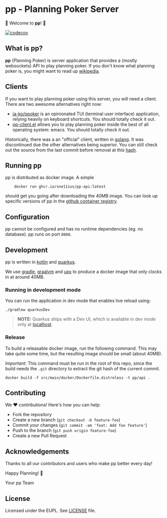 # pp - Planning Poker Server

🎉 Welcome to **pp**! 🎉

[![codecov](https://codecov.io/gh/sne11ius/pp/graph/badge.svg?token=PDADRFW5QB)](https://codecov.io/gh/sne11ius/pp)

## What is pp?

**pp** (Planning Poker) is server application that provides a (mostly
websockets) API to play planning poker. If you don't know what planning poker
is, you might want to read up
[wikipedia](https://en.wikipedia.org/wiki/Planning_poker).

## Clients

If you want to play planning poker using this server, you will need a client.
There are two awesome alternatives right now:

- [ja-ko/ppoker](https://github.com/ja-ko/ppoker) is an opinionated TUI
  (terminal user interface) application, relying heavily on keyboard shortcuts.
  You should totally check it out.
- [pp-client.el](https://github.com/hennes-maertins/pp-client.el) allows you to
  play planning poker inside the best of all operating system: emacs. You should
  totally check it out.

Historically, there was a an "official" client, written in
[golang](https://go.dev/). It was discontinued due the other alternatives being
superior. You can still check out the source from the last commit before removal
at this [hash](https://github.com/sne11ius/pp/commit/f77bbb677e1b2a35d426337769ff18ba9440d49e).

## Running pp

pp is distributed as docker image. A simple

```shell
    docker run ghcr.io/sne11ius/pp-api:latest
```

should get you going after downloading the 40MB image. You can look up specific
versions of pp in the [github container registry](https://github.com/sne11ius/pp/pkgs/container/pp-api).

## Configuration

pp cannot be configured and has no runtime dependencies (eg. no database). pp
runs on port `8080`.

## Development

pp is written in [kotlin](https://kotlinlang.org/) and
[quarkus](https://quarkus.io/).

We use [gradle](https://gradle.org/), [graalvm](https://www.graalvm.org/) and
[upx](https://upx.github.io/) to produce a docker image that only clocks in at
around 40MB.

### Running in development mode

You can run the application in dev mode that enables live reload using:

```shell script
./gradlew quarkusDev
```

> **NOTE:**  Quarkus ships with a Dev UI, which is available in dev mode only
> at [localhost](http://localhost:8080/q/dev/).

### Release

To build a releasable docker image, run the following command. This may take
quite some time, but the resulting image should be small (about 40MB).

*Important*: This command must be run in the root of this repo, since the build
needs the `.git` directory to extract the git hash of the current commit.

```shell
docker build -f src/main/docker/Dockerfile.distroless -t pp/api .
```


## Contributing

We ❤️ contributions! Here's how you can help:

- Fork the repository
- Create a new branch (`git checkout -b feature-foo`)
- Commit your changes (`git commit -am 'feat: Add foo feature'`)
- Push to the branch (`git push origin feature-foo`)
- Create a new Pull Request

## Acknowledgements

Thanks to all our contributors and users who make pp better every day!

Happy Planning! 🚀

Your pp Team

## License

Licensed under the EUPL. See [LICENSE](./LICENSE) file.
